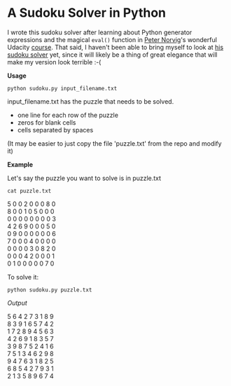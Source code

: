 # A Sudoku Solver in Python

I wrote this sudoku solver after learning about Python generator expressions and the magical `eval()` function in [Peter Norvig](http://www.norvig.com)'s wonderful Udacity [course](https://www.udacity.com/course/design-of-computer-programs--cs212). That said, I haven't been able to bring myself to look at [his sudoku solver](http://www.norvig.com/sudoku.html) yet, since it will likely be a thing of great elegance that will make my version look terrible :-( 


**Usage**

`python sudoku.py input_filename.txt`


input_filename.txt has the puzzle that needs to be solved. 
- one line for each row of the puzzle
- zeros for blank cells
- cells separated by spaces
 
 (It may be easier to just copy the file 'puzzle.txt' from the repo and modify it)
 
 
**Example**  

Let's say the puzzle you want to solve is in puzzle.txt

`cat puzzle.txt`


 5  0  0  2  0  0  0  8  0  
 8  0  0  1  0  5  0  0  0   
 0  0  0  0  0  0  0  0  3   
 4  2  6  9  0  0  0  5  0   
 0  9  0  0  0  0  0  0  6   
 7  0  0  0  4  0  0  0  0   
 0  0  0  0  3  0  8  2  0   
 0  0  0  4  2  0  0  0  1   
 0  1  0  0  0  0  0  7  0   

To solve it:
 
 `python sudoku.py puzzle.txt`
 
 *Output*
 
5  6  4  2  7  3  1  8  9  
8  3  9  1  6  5  7  4  2  
1  7  2  8  9  4  5  6  3  
4  2  6  9  1  8  3  5  7  
3  9  8  7  5  2  4  1  6  
7  5  1  3  4  6  2  9  8  
9  4  7  6  3  1  8  2  5  
6  8  5  4  2  7  9  3  1  
2  1  3  5  8  9  6  7  4  


 

 
